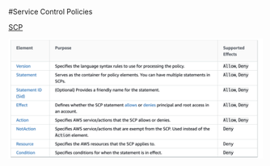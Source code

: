 #Service Control Policies


[SCP][1]


![SCP Syntax][syntax]



[1]: https://docs.aws.amazon.com/organizations/latest/userguide/orgs_reference_scp-syntax.html
[syntax]: SCP_Syntax.png